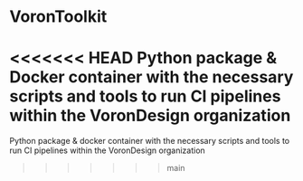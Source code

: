 # VoronToolkit
<<<<<<< HEAD
Python package & Docker container with the necessary scripts and tools to run CI pipelines within the VoronDesign organization
=======
Python package & docker container with the necessary scripts and tools to run CI pipelines within the VoronDesign organization
>>>>>>> main
